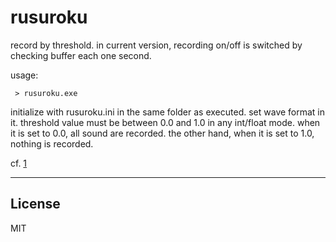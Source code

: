 # rusuroku

record by threshold.
in current version, recording on/off is switched by checking buffer each one second.


usage:

```
 > rusuroku.exe
```

initialize with rusuroku.ini in the same folder as executed.
set wave format in it.
threshold value must be between 0.0 and 1.0 in any int/float mode.
when it is set to 0.0, all sound are recorded.
the other hand, when it is set to 1.0, nothing is recorded.


cf.
[1](http://eternalwindows.jp/winmm/wave/wave04.html)


---------------


## License
MIT
